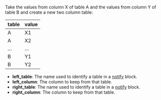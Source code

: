 Take the values from column X of table A
and the values from column Y of table B
and create a new two column table:

| table | value |
| ----- | ----- |
| A     | X1    |
| A     | X2    |
| …     | …     |
| B     | Y1    |
| B     | Y2    |

- **left_table**: The name used to identify a table in a [notify](../combine/#notify) block.
- **left_column**: The column to keep from that table.
- **right_table**: The name used to identify a table in a [notify](../combine/#notify) block.
- **right_column**: The column to keep from that table.
